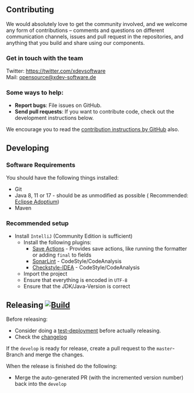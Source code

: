 ## Contributing

We would absolutely love to get the community involved, and we welcome any form of contributions – comments and
questions on different communication channels, issues and pull request in the repositories, and anything that you build
and share using our components.

### Get in touch with the team

Twitter: https://twitter.com/xdevsoftware
<br/>
Mail: opensource@xdev-software.de

### Some ways to help:

- **Report bugs**: File issues on GitHub.
- **Send pull requests**: If you want to contribute code, check out the development instructions below.

We encourage you to read
the [contribution instructions by GitHub](https://guides.github.com/activities/contributing-to-open-source/#contributing)
also.

## Developing

### Software Requirements

You should have the following things installed:

* Git
* Java 8, 11 or 17 - should be as unmodified as possible (
  Recommended: [Eclipse Adoptium](https://adoptium.net/temurin/releases/))
* Maven

### Recommended setup

* Install ``IntelliJ`` (Community Edition is sufficient)
    * Install the following plugins:
        * [Save Actions](https://plugins.jetbrains.com/plugin/7642-save-actions) - Provides save actions, like running
          the
          formatter or adding ``final`` to fields
        * [SonarLint](https://plugins.jetbrains.com/plugin/7973-sonarlint) - CodeStyle/CodeAnalysis
        * [Checkstyle-IDEA](https://plugins.jetbrains.com/plugin/1065-checkstyle-idea) - CodeStyle/CodeAnalysis
    * Import the project
    * Ensure that everything is encoded in ``UTF-8``
    * Ensure that the JDK/Java-Version is correct

## Releasing [![Build](https://img.shields.io/github/actions/workflow/status/xdev-software/xapi-db-hsql2/release.yml?branch=master)](https://github.com/xdev-software/xapi-db-hsql2/actions/workflows/release.yml)

Before releasing:

* Consider doing
  a [test-deployment](https://github.com/xdev-software/xapi-db-hsql2/actions/workflows/test-deploy.yml?query=branch%3Adevelop)
  before actually releasing.
* Check the [changelog](CHANGELOG.md)

If the ``develop`` is ready for release, create a pull request to the ``master``-Branch and merge the changes.

When the release is finished do the following:

* Merge the auto-generated PR (with the incremented version number) back into the ``develop``
